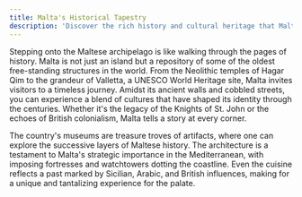 ```yaml
---
title: Malta's Historical Tapestry
description: 'Discover the rich history and cultural heritage that Malta offers.'
---
```


Stepping onto the Maltese archipelago is like walking through the pages of history. Malta is not just an island but a repository of some of the oldest free-standing structures in the world. From the Neolithic temples of Hagar Qim to the grandeur of Valletta, a UNESCO World Heritage site, Malta invites visitors to a timeless journey. Amidst its ancient walls and cobbled streets, you can experience a blend of cultures that have shaped its identity through the centuries. Whether it's the legacy of the Knights of St. John or the echoes of British colonialism, Malta tells a story at every corner.

The country's museums are treasure troves of artifacts, where one can explore the successive layers of Maltese history. The architecture is a testament to Malta's strategic importance in the Mediterranean, with imposing fortresses and watchtowers dotting the coastline. Even the cuisine reflects a past marked by Sicilian, Arabic, and British influences, making for a unique and tantalizing experience for the palate.
